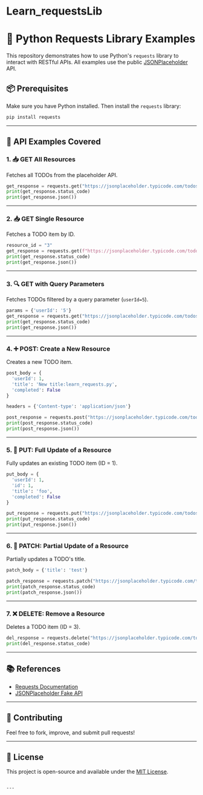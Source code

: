 # Learn_requestsLib


# 🐍 Python Requests Library Examples

This repository demonstrates how to use Python's `requests` library to interact with RESTful APIs. All examples use the public [JSONPlaceholder](https://jsonplaceholder.typicode.com/) API.

## 📦 Prerequisites

Make sure you have Python installed. Then install the `requests` library:

```bash
pip install requests
```

---

## 🧪 API Examples Covered

### 1. 📥 GET All Resources
Fetches all TODOs from the placeholder API.

```python
get_response = requests.get("https://jsonplaceholder.typicode.com/todos")
print(get_response.status_code)
print(get_response.json())
```

---

### 2. 📥 GET Single Resource
Fetches a TODO item by ID.

```python
resource_id = "3"
get_response = requests.get(f"https://jsonplaceholder.typicode.com/todos/{resource_id}")
print(get_response.status_code)
print(get_response.json())
```

---

### 3. 🔍 GET with Query Parameters
Fetches TODOs filtered by a query parameter (`userId=5`).

```python
params = {'userId': '5'}
get_response = requests.get("https://jsonplaceholder.typicode.com/todos", params=params)
print(get_response.status_code)
print(get_response.json())
```

---

### 4. ➕ POST: Create a New Resource
Creates a new TODO item.

```python
post_body = {
  'userId': 1,
  'title': 'New title:learn_requests.py',
  'completed': False
}

headers = {'Content-type': 'application/json'}

post_response = requests.post("https://jsonplaceholder.typicode.com/todos", json=post_body, headers=headers)
print(post_response.status_code)
print(post_response.json())
```

---

### 5. 📝 PUT: Full Update of a Resource
Fully updates an existing TODO item (ID = 1).

```python
put_body = {
  'userId': 1,
  'id': 1,
  'title': 'foo',
  'completed': False
}

put_response = requests.put("https://jsonplaceholder.typicode.com/todos/1", json=put_body, headers=headers)
print(put_response.status_code)
print(put_response.json())
```

---

### 6. 🔧 PATCH: Partial Update of a Resource
Partially updates a TODO's title.

```python
patch_body = {'title': 'test'}

patch_response = requests.patch("https://jsonplaceholder.typicode.com/todos/1", json=patch_body, headers=headers)
print(patch_response.status_code)
print(patch_response.json())
```

---

### 7. ❌ DELETE: Remove a Resource
Deletes a TODO item (ID = 3).

```python
del_response = requests.delete("https://jsonplaceholder.typicode.com/todos/3")
print(del_response.status_code)
```

---

## 📚 References

- [Requests Documentation](https://requests.readthedocs.io/en/latest/)
- [JSONPlaceholder Fake API](https://jsonplaceholder.typicode.com/)

---

## 🙌 Contributing

Feel free to fork, improve, and submit pull requests!

---

## 📜 License

This project is open-source and available under the [MIT License](LICENSE).
```

---
